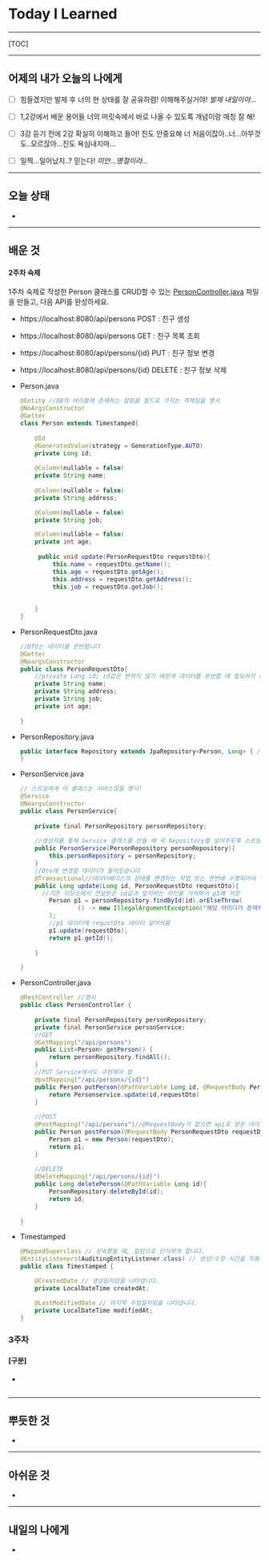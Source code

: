 <h1>Today I Learned</h1>

----------

[TOC]

-------------------------

## 어제의 내가 오늘의 나에게

- [ ] 힘들겠지만 발제 후 너의 현 상태를 잘 공유하렴! 이해해주실거야! *발제 내일이야...*

- [ ] 1,2강에서 배운 용어들 너의 머릿속에서 바로 나올 수 있도록 개념이랑 매칭 잘 해!

- [ ] 3강 듣기 전에 2강 확실히 이해하고 들어! 진도 안중요해 너 처음이잖아..너...아무것도..모르잖아...진도 욕심내지마...

- [ ] 일찍...일어났지..? 믿는다! *미안...명절이라...*

  

---------------------------------

## 오늘 상태

  - 

--------------------------------

## 배운 것

#### 2주차 숙제 

 1주차 숙제로 작성한 Person 클래스를 CRUD할 수 있는 [PersonController.java](http://personcontroller.java/) 파일을 만들고, 다음 API를 완성하세요.

-  https://localhost:8080/api/persons POST : 친구 생성
- https://localhost:8080/api/persons GET : 친구 목록 조회
- https://localhost:8080/api/persons/{id} PUT : 친구 정보 변경
- https://localhost:8080/api/persons/{id} DELETE : 친구 정보 삭제

- Person.java

  ``` java
  @Entity //DB의 테이블에 존재하는 칼럼을 필드로 가지는 객체임을 명시
  @NoArgsConstructor
  @Getter
  class Person extends Timestamped{
      
      @Id
      @GeneratedValue(strategy = GenerationType.AUTO)
      private Long id;
      
      @Column(nullable = false)
      private String name;
      
      @Column(nullable = false)
      private String address;
  
      @Column(nullable = false)
      private String job;
  
      @Column(nullable = false)
      private int age;
      
       public void update(PersonRequestDto requestDto){
           this.name = requestDto.getName();
           this.age = requestDto.getAge();
           this.address = requestDto.getAddress();
           this.job = requestDto.getJob();
           
          
      }
  }
  ```

- PersonRequestDto.java

  ``` java
  //DTO는 데이터를 운반합니다
  @Getter
  @NoargsConstructor
  public class PersonRequestDto{
      //private Long id; id값은 변하지 않기 때문에 데이터를 운반할 때 필요하지 않다.
      private String name;
      private String address;
      private String job;
      private int age;
      
  }
  ```

- PersonRepository.java

  ``` java
  public interface Repository extends JpaRepository<Person, Long> { //<class,id의 자료형>
  }
  ```

- PersonService.java

  ``` java
  // 스프링에게 이 클래스는 서비스임을 명시!
  @Service
  @NoargsConstructor
  public class PersonService{
      
      private final PersonRepository personRepository;
      
      //생성자를 통해 Service 클래스를 만들 때 꼭 Repository를 넣어주도록 스프링에게 알려줌
      public PersonService(PersonRepository personRepository){
          this.personRepository = personRepository;
      }
      //Dto에 변경할 데이터가 들어있습니다
      @Transactional//데이터베이스의 상태를 변경하는 작업 또는 한번에 수행되어야 하는 연산들을 의미
      public Long update(Long id, PersonRequestDto requestDto){
  		//기존 저장소에서 전달받은 id값과 일치하는 라인을 가져와서 p1에 저장 
          Person p1 = personRepository.findById(id).orElseThrow(
                  () -> new IllegalArgumentException("해당 아이디가 존재하지 않습니다.")
          );
          //p1 데이터에 requstDto 데이터 덮어씌움
          p1.update(requestDto);
          return p1.getId();
            
      }
  
  }
  ```

- PersonController.java

  ``` java
  @RestController //명시
  public class PersonController {
      
      private final PersonRepository personRepository;
      private final PersonService personService;
      //GET
      @GetMapping("/api/persons")
      public List<Person> getPerson() {
          return personRepository.findAll();
      }
      //PUT Service에서도 구현해야 함
      @putMapping("/api/persons/{id}")
      public Person putPerson(@PathVariable Long id, @RequestBody PersonRequestDto requestDto){
          return Personservice.update(id,requestDto)
      }
          
      //POST
      @PostMapping("/api/persons")//@RequestBody가 없으면 api로 받은 데이터를 잘 못읽어유
      public Person postPerson(@RequestBody PersonRequestDto requestDto){
          Person p1 = new Person(requestDto);
          return p1;
      }
      
      //DELETE
      @DeleteMapping("/api/persons/{id}")
      public Long deletePerson(@PathVariable Long id){
          PersonRepository.deleteById(id);
          return id;
      }
      
  }
  ```
  
- Timestamped

  ```java
  @MappedSuperclass // 상속했을 때, 컬럼으로 인식하게 합니다.
  @EntityListeners(AuditingEntityListener.class) // 생성/수정 시간을 자동으로 반영하도록 설정
  public class Timestamped {
  
      @CreatedDate // 생성일자임을 나타냅니다.
      private LocalDateTime createdAt;
  
      @LastModifiedDate // 마지막 수정일자임을 나타냅니다.
      private LocalDateTime modifiedAt;
  }
  ```

### 3주차 ###



 #### [구분]

  - 
  ``` java
  
  ```
------------------------------------

## 뿌듯한 것 ##

  - 

-------------------------------------

## 아쉬운 것 ##

  - 

-----------------------------------------

## 내일의 나에게 ##

  - 